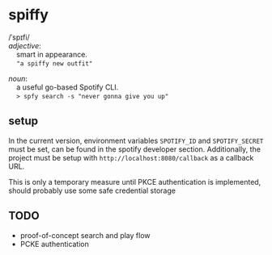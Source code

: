 # spiffy

/ˈspɪfi/<br/>
*adjective*:<br/>
&nbsp;&nbsp;&nbsp;&nbsp;smart in appearance.<br/>
&nbsp;&nbsp;&nbsp;&nbsp;`"a spiffy new outfit"`

*noun*:<br/>
&nbsp;&nbsp;&nbsp;&nbsp;a useful go-based Spotify CLI.<br/>
&nbsp;&nbsp;&nbsp;&nbsp;`> spfy search -s "never gonna give you up"`

## setup
In the current version, environment variables `SPOTIFY_ID` and `SPOTIFY_SECRET` must be set, can be found in the spotify developer section.
Additionally, the project must be setup with `http://localhost:8080/callback` as a callback URL.

This is only a temporary measure until PKCE authentication is implemented, should probably use some safe credential storage 

## TODO
* proof-of-concept search and play flow
* PCKE authentication

